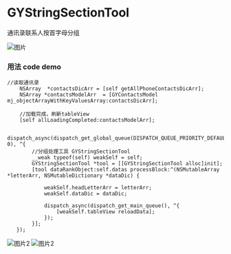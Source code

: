 # GYStringSectionTool
通讯录联系人按首字母分组 

![图片](https://qyanblog.oss-cn-shenzhen.aliyuncs.com/IMG_2229.PNG)

### 用法 code demo ###
```
//读取通讯录
    NSArray  *contactsDicArr = [self getAllPhoneContactsDicArr];
    NSArray *contactsModelArr  = [GYContactsModel mj_objectArrayWithKeyValuesArray:contactsDicArr];
  
    //加载完成，刷新tableView
    [self allLoadingCompleted:contactsModelArr];
    
   dispatch_async(dispatch_get_global_queue(DISPATCH_QUEUE_PRIORITY_DEFAULT, 0), ^{
        //分组处理工具 GYStringSectionTool
        __weak typeof(self) weakSelf = self;
        GYStringSectionTool *tool = [[GYStringSectionTool alloc]init];
        [tool dataRankObject:self.datas processBlock:^(NSMutableArray *letterArr, NSMutableDictionary *dataDic) {
            
            weakSelf.headLetterArr = letterArr;
            weakSelf.dataDic = dataDic;
            
            dispatch_async(dispatch_get_main_queue(), ^{
                [weakSelf.tableView reloadData];
            });
        }];
   });
  ```

![图片2](https://qyanblog.oss-cn-shenzhen.aliyuncs.com/contact_1.png)
![图片2](https://qyanblog.oss-cn-shenzhen.aliyuncs.com/contact_2.png)
